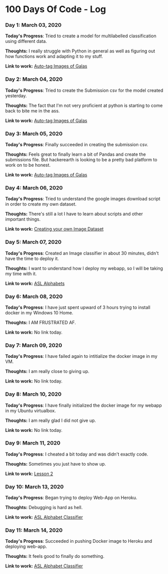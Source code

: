 # 100 Days Of Code - Log

### Day 1: March 03, 2020


**Today's Progress**: Tried to create a model for multilabelled classification using different data.

**Thoughts:** I really struggle with Python in general as well as figuring out how functions work and adapting it to my stuff.

**Link to work:** [Auto-tag Images of Galas](https://www.hackerearth.com/challenges/competitive/hackerearth-deep-learning-challenge-auto-tag-images-gala/machine-learning/auto-tag-images-of-the-gala-9e47fb31/)



### Day 2: March 04, 2020


**Today's Progress**: Tried to create the Submission csv for the model created yesterday.

**Thoughts:** The fact that I'm not very proficient at python is starting to come back to bite me in the ass.

**Link to work:** [Auto-tag Images of Galas](https://www.hackerearth.com/challenges/competitive/hackerearth-deep-learning-challenge-auto-tag-images-gala/machine-learning/auto-tag-images-of-the-gala-9e47fb31/)

### Day 3: March 05, 2020


**Today's Progress**: Finally succeeded in creating the submission csv.

**Thoughts:** Feels great to finally learn a bit of Pandas and create the submissions file. But hackerearth is looking to be a pretty bad platform to work on to be honest.

**Link to work:** [Auto-tag Images of Galas](https://www.hackerearth.com/challenges/competitive/hackerearth-deep-learning-challenge-auto-tag-images-gala/machine-learning/auto-tag-images-of-the-gala-9e47fb31/)


### Day 4: March 06, 2020


**Today's Progress**: Tried to understand the google images download script in order to create my own dataset.

**Thoughts:** There's still a lot I have to learn about scripts and other important things.

**Link to work:** [Creating your own Image Dataset](https://forums.fast.ai/t/tips-for-building-large-image-datasets/26688)


### Day 5: March 07, 2020


**Today's Progress**: Created an Image classifier in about 30 minutes, didn't have the time to deploy it.

**Thoughts:** I want to understand how I deploy my webapp, so I will be taking my time with it.

**Link to work:** [ASL Alphabets](https://www.kaggle.com/grassknoted/asl-alphabet)

### Day 6: March 08, 2020


**Today's Progress**: I have just spent upward of 3 hours trying to install docker in my Windows 10 Home.

**Thoughts:** I AM FRUSTRATED AF.

**Link to work:** No link today.


### Day 7: March 09, 2020


**Today's Progress**: I have failed again to intitialize the docker image in my VM.

**Thoughts:** I am really close to giving up.

**Link to work:** No link today.


### Day 8: March 10, 2020


**Today's Progress**: I have finally initialized the docker image for my webapp in my Ubuntu virtualbox.

**Thoughts:** I am really glad I did not give up.

**Link to work:** No link today.



### Day 9: March 11, 2020


**Today's Progress**: I cheated a bit today and was didn't exactly code.

**Thoughts:** Sometimes you just have to show up.

**Link to work:** [Lesson 2](https://course.fast.ai/videos/?lesson=2)


### Day 10: March 13, 2020


**Today's Progress**: Began trying to deploy Web-App on Heroku.

**Thoughts:** Debugging is hard as hell.

**Link to work:** [ASL Alphabet Classifier](https://github.com/punnytargaryen/ASLIdentifier)


### Day 11: March 14, 2020


**Today's Progress**: Succeeded in pushing Docker image to Heroku and deploying web-app.

**Thoughts:** It feels good to finally do something.

**Link to work:** [ASL Alphabet Classifier](https://aslalphabet-img-classifier.herokuapp.com)






